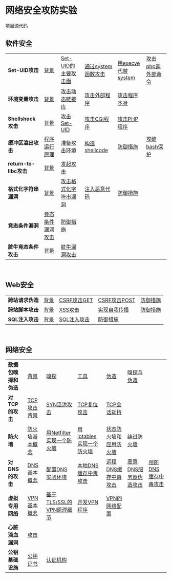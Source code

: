 # 网络安全攻防实验

 [项目源代码](https://github.com/cc3213252/note-seed-labs)

## 软件安全

<table border="0">
    <tr>
        <td><strong>Set-UID攻击</strong></td>
        <td><a href="setuid/background">背景</a></td>
        <td><a href="setuid/attack-setuid">Set-UID的主要攻击面</a></td>
        <td><a href="setuid/attack-system">通过system函数攻击</a></td>
        <td><a href="setuid/use-execve">用execve代替system</a></td>
        <td><a href="setuid/attack-php">攻击php调外部命令</a></td>
    </tr>
    <tr>
        <td><strong>环境变量攻击</strong></td>
        <td><a href="env/background">背景</a></td>
        <td><a href="env/attack-lib">攻击动态链接库</a></td>
        <td><a href="env/attack-outprogram">攻击外部程序</a></td>
        <td><a href="env/attack-program">攻击程序本身</a></td>
    </tr>
    <tr>
        <td><strong>Shellshock攻击</strong></td>
        <td><a href="shellshock/background">背景</a></td>
        <td><a href="shellshock/attack-setuid">攻击Set-UID</a></td>
        <td><a href="shellshock/attack-cgi">攻击CGI程序</a></td>
        <td><a href="shellshock/attack-php">攻击PHP程序</a></td>
    </tr>
    <tr>
        <td><strong>缓冲区溢出攻击</strong></td>
        <td><a href="overflow/program">程序运行原理</a></td>
        <td><a href="overflow/env-perpare">准备攻击环境</a></td>
        <td><a href="overflow/shellcode">构造shellcode</a></td>
        <td><a href="overflow/defense">防御措施</a></td>
        <td><a href="overflow/attack-bashguard">攻破bash保护</a></td>
    </tr>
    <tr>
        <td><strong>return-to-libc攻击</strong></td>
        <td><a href="returntolibc/background">背景</a></td>
        <td><a href="returntolibc/attack">发起攻击</a></td>
    </tr>
    <tr>
        <td><strong>格式化字符串漏洞</strong></td>
        <td><a href="formatvul/background">背景</a></td>
        <td><a href="formatvul/attack">攻击格式化字符串漏洞</a></td>
        <td><a href="formatvul/malware">注入恶意代码</a></td>
        <td><a href="formatvul/defense">防御措施</a></td>
    </tr>
    <tr>
        <td><strong>竟态条件漏洞</strong></td>
        <td><a href="racecondition/attack">竟态条件漏洞攻击</a></td>
        <td><a href="racecondition/defense">防御措施</a></td>
    </tr>
    <tr>
        <td><strong>脏牛竟态条件攻击</strong></td>
        <td><a href="dirtycow/background">背景</a></td>
        <td><a href="dirtycow/attack">脏牛漏洞攻击</a></td>
    </tr>
</table>

</br>

## Web安全

<table border="0">
    <tr>
        <td><strong>跨站请求伪造</strong></td>
        <td><a href="csrf/background">背景</a></td>
        <td><a href="csrf/attack-get">CSRF攻击GET</a></td>
        <td><a href="csrf/attack-post">CSRF攻击POST</a></td>
        <td><a href="csrf/defense">防御措施</a></td>
    </tr>
    <tr>
        <td><strong>跨站脚本攻击</strong></td>
        <td><a href="xss/background">背景</a></td>
        <td><a href="xss/attack">XSS攻击</a></td>
        <td><a href="xss/self-spread">实现自我传播</a></td>
        <td><a href="xss/defense">防御措施</a></td>
    </tr>
    <tr>
        <td><strong>SQL注入攻击</strong></td>
        <td><a href="sqlinjection/background">背景</a></td>
        <td><a href="sqlinjection/attack">SQL注入攻击</a></td>
        <td><a href="sqlinjection/defense">防御措施</a></td>
    </tr>
</table>

</br>

## 网络安全

<table border="0">
    <tr>
        <td><strong>数据包嗅探和伪造</strong></td>
        <td><a href="packetsniff/background">背景</a></td>
        <td><a href="packetsniff/packet-sniffing">嗅探</a></td>
        <td><a href="packetsniff/tools">工具</a></td>
        <td><a href="packetsniff/packet-spoofing">伪造</a></td>
        <td><a href="packetsniff/sniff-spoof">嗅探与伪造</a></td>
    </tr>
    <tr>
        <td><strong>对TCP的攻击</strong></td>
        <td><a href="tcp/background">TCP攻击背景</a></td>
        <td><a href="tcp/syn-attack">SYN泛洪攻击</a></td>
        <td><a href="tcp/rst-attack">TCP复位攻击</a></td>
        <td><a href="tcp/session-attack">TCP会话劫持</a></td>
    </tr>
    <tr>
        <td><strong>防火墙</strong></td>
        <td><a href="firewall/background">防火墙基本概念</a></td>
        <td><a href="firewall/netfilter">用Netfilter实现一个防火墙</a></td>
        <td><a href="firewall/iptables">用iptables实现一个防火墙</a></td>
        <td><a href="firewall/stateful">状态防火墙和应用防火墙</a></td>
        <td><a href="firewall/evading">绕过防火墙</a></td>
    </tr>
    <tr>
        <td><strong>对DNS的攻击</strong></td>
        <td><a href="dns/background">DNS基本概念</a></td>
        <td><a href="dns/conf-env">配置DNS实验环境</a></td>
        <td><a href="dns/attack-local">本地DNS缓存中毒攻击</a></td>
        <td><a href="dns/attack-remote">远程DNS缓存中毒攻击</a></td>
        <td><a href="dns/evil-reply">恶意DNS服务器伪造攻击</a></td>
        <td><a href="dns/defense">预防DNS缓存中毒攻击</a></td>
    </tr>
    <tr>
        <td><strong>虚拟专用网络</strong></td>
        <td><a href="vpn/background">VPN基本概念</a></td>
        <td><a href="vpn/vpn-detail">基于TLS/SSL的VPN原理细节</a></td>
        <td><a href="vpn/develop-vpn">开发VPN程序</a></td>
        <td><a href="vpn/network-setting">VPN的网络配置</a></td>
    </tr>
    <tr>
        <td><strong>心脏滴血漏洞</strong></td>
        <td><a href="heartbleed/attack">攻击</a></td>
    </tr>
    <tr>
        <td><strong>公钥基础设施</strong></td>
        <td><a href="pki/public_key">公钥证书</a></td>
        <td><a href="pki/ca">认证机构</a></td>
    </tr>
</table>


